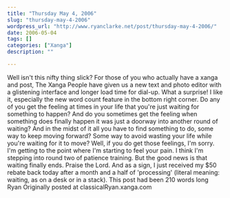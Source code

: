 ```yaml
---
title: "Thursday May 4, 2006"
slug: "thursday-may-4-2006"
wordpress_url: "http://www.ryanclarke.net/post/thursday-may-4-2006/"
date: 2006-05-04
tags: []
categories: ["Xanga"]
description: ""

---
```


Well isn't this nifty thing slick? For those of you who actually have a xanga and post, The Xanga People have given us a new text and photo editor with a glistening interface and longer load time for dial-up. What a surprise! I like it, especially the new word count feature in the bottom right corner.
Do any of you get the feeling at times in your life that you're just waiting for something to happen? And do you sometimes get the feeling when something does finally happen it was just a doorway into another round of waiting? And in the midst of it all you have to find something to do, some way to keep moving forward? Some way to avoid wasting your life while you're waiting for it to move? Well, if you do get those feelings, I'm sorry. I'm getting to the point where I'm starting to feel your pain. I think I'm stepping into round two of patience training.
But the good news is that waiting finally ends. Praise the Lord. And as a sign, I just received my \$50 rebate back today after a month and a half of 'processing' (literal meaning: waiting, as on a desk or in a stack).
This post had been 210 words long
Ryan
Originally posted at classicalRyan.xanga.com
